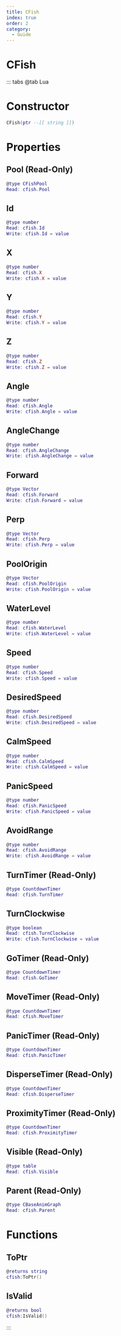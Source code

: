 ```yaml
---
title: CFish
index: true
order: 2
category:
  - Guide
---
```


# CFish

::: tabs
@tab Lua
# Constructor
```lua
CFish(ptr --[[ string ]])
```
# Properties
## Pool (Read-Only)
```lua
@type CFishPool
Read: cfish.Pool
```
## Id 
```lua
@type number
Read: cfish.Id
Write: cfish.Id = value
```
## X 
```lua
@type number
Read: cfish.X
Write: cfish.X = value
```
## Y 
```lua
@type number
Read: cfish.Y
Write: cfish.Y = value
```
## Z 
```lua
@type number
Read: cfish.Z
Write: cfish.Z = value
```
## Angle 
```lua
@type number
Read: cfish.Angle
Write: cfish.Angle = value
```
## AngleChange 
```lua
@type number
Read: cfish.AngleChange
Write: cfish.AngleChange = value
```
## Forward 
```lua
@type Vector
Read: cfish.Forward
Write: cfish.Forward = value
```
## Perp 
```lua
@type Vector
Read: cfish.Perp
Write: cfish.Perp = value
```
## PoolOrigin 
```lua
@type Vector
Read: cfish.PoolOrigin
Write: cfish.PoolOrigin = value
```
## WaterLevel 
```lua
@type number
Read: cfish.WaterLevel
Write: cfish.WaterLevel = value
```
## Speed 
```lua
@type number
Read: cfish.Speed
Write: cfish.Speed = value
```
## DesiredSpeed 
```lua
@type number
Read: cfish.DesiredSpeed
Write: cfish.DesiredSpeed = value
```
## CalmSpeed 
```lua
@type number
Read: cfish.CalmSpeed
Write: cfish.CalmSpeed = value
```
## PanicSpeed 
```lua
@type number
Read: cfish.PanicSpeed
Write: cfish.PanicSpeed = value
```
## AvoidRange 
```lua
@type number
Read: cfish.AvoidRange
Write: cfish.AvoidRange = value
```
## TurnTimer (Read-Only)
```lua
@type CountdownTimer
Read: cfish.TurnTimer
```
## TurnClockwise 
```lua
@type boolean
Read: cfish.TurnClockwise
Write: cfish.TurnClockwise = value
```
## GoTimer (Read-Only)
```lua
@type CountdownTimer
Read: cfish.GoTimer
```
## MoveTimer (Read-Only)
```lua
@type CountdownTimer
Read: cfish.MoveTimer
```
## PanicTimer (Read-Only)
```lua
@type CountdownTimer
Read: cfish.PanicTimer
```
## DisperseTimer (Read-Only)
```lua
@type CountdownTimer
Read: cfish.DisperseTimer
```
## ProximityTimer (Read-Only)
```lua
@type CountdownTimer
Read: cfish.ProximityTimer
```
## Visible (Read-Only)
```lua
@type table
Read: cfish.Visible
```
## Parent (Read-Only)
```lua
@type CBaseAnimGraph
Read: cfish.Parent
```
# Functions
## ToPtr
```lua
@returns string
cfish:ToPtr()
```
## IsValid
```lua
@returns bool
cfish:IsValid()
```

:::